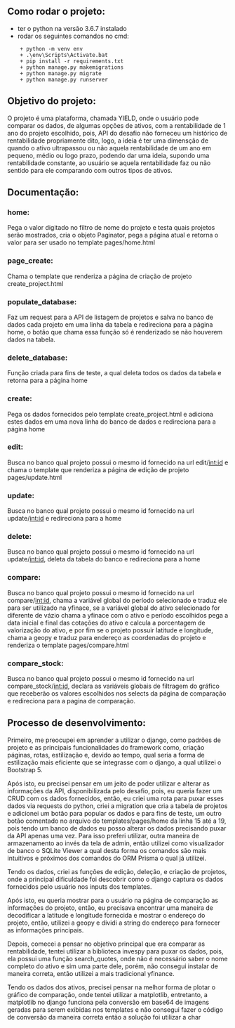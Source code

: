 ## Como rodar o projeto:
- ter o python na versão 3.6.7 instalado
- rodar os seguintes comandos no cmd:
```  
    + python -m venv env
    + .\env\Scripts\Activate.bat
    + pip install -r requirements.txt
    + python manage.py makemigrations
    + python manage.py migrate
    + python manage.py runserver	
``` 
	  	
## Objetivo do projeto:
 O projeto é uma plataforma, chamada YIELD, onde o usuário pode comparar os dados, de algumas opções de ativos, com a rentabilidade de 1 ano do projeto escolhido, pois, API do desafio não forneceu um histórico de rentabilidade propriamente dito, logo, a ideia é ter uma dimensção de quando o ativo ultrapassou ou não aquela rentabilidade de um ano em pequeno, médio ou logo prazo, podendo dar uma ideia, supondo uma rentabilidade constante, ao usuário se aquela rentabilidade faz ou não sentido para ele comparando com outros tipos de ativos.

 ## Documentação: 

 ### home: 
Pega o valor digitado no filtro de nome do projeto e testa quais projetos serão mostrados, cria o objeto Paginator, pega a página atual e retorna o valor para ser usado no template pages/home.html
 
 ### page_create: 
Chama o template que renderiza a página de criação de projeto create_project.html

 ### populate_database: 
Faz um request para a API de listagem de projetos e salva no banco de dados cada projeto em uma linha da tabela e redireciona para a página home, o botão que chama essa função só é renderizado se não houverem dados na tabela.

 ### delete_database: 
Função criada para fins de teste, a qual deleta todos os dados da tabela e retorna para a página home

 ### create: 
Pega os dados fornecidos pelo template create_project.html e
 adiciona estes dados em uma nova linha do banco de dados e redireciona para a página home

### edit: 
Busca no banco qual projeto possui o mesmo id fornecido na url edit/<int:id> e chama o template que renderiza a página de edição de projeto pages/update.html

### update: 
Busca no banco qual projeto possui o mesmo id fornecido na url update/<int:id> e redireciona para a home

### delete: 
Busca no banco qual projeto possui o mesmo id fornecido na url update/<int:id>, deleta da tabela do banco e redireciona para a home

### compare: 
Busca no banco qual projeto possui o mesmo id fornecido na url compare/<int:id>, chama a variável global do período selecionado e traduz ele para ser utilizado na yfinace, se a variável global do ativo selecionado for diferente de vázio chama a yfinace com o ativo e período escolhidos pega a data inicial e final das cotações do ativo e calcula a porcentagem de valorização do ativo, e por fim se o projeto possuir latitude e longitude, chama a geopy e traduz para endereço as coordenadas do projeto e renderiza o template pages/compare.html

### compare_stock: 
Busca no banco qual projeto possui o mesmo id fornecido na url compare_stock/<int:id>, declara as variáveis globais de filtragem do gráfico que receberão os valores escolhidos nos selects da página de comparação e redireciona para a pagina de comparação.

## Processo de desenvolvimento:     
Primeiro, me preocupei em aprender a utilizar o django, como padrões de projeto e as principais funcionalidades do framework como, criação páginas, rotas, estilização e, devido ao tempo, qual seria a forma de estilização mais eficiente que se integrasse com o django, a qual utilizei o Bootstrap 5.  
 
Após isto, eu precisei pensar em um jeito de poder utilizar e alterar as informações da API, disponibilizada pelo desafio, pois, eu queria fazer um CRUD com os dados fornecidos, então, eu criei uma rota para puxar esses dados via requests do python, criei a migration que cria a tabela de projetos e adicionei um botão para popular os dados e para fins de teste, um outro botão comentado no arquivo do templates/pages/home da linha 15 até a 19, pois tendo um banco de dados eu posso alterar os dados precisando puxar da API apenas uma vez. Para isso preferi utilizar, outra maneira de armazenamento ao invés da tela de admin, então utilizei como visualizador de banco o SQLite Viewer a qual desta forma os comandos são mais intuitivos e próximos dos comandos do ORM Prisma o qual já utilizei.

Tendo os dados, criei as funções de edição, deleção, e criação de projetos, onde a principal dificuldade foi descobrir como o django captura os dados fornecidos pelo usuário nos inputs dos templates.

Após isto, eu queria mostrar para o usuário na página de comparação as informações do projeto, então, eu precisava encontrar uma maneira de decodificar a latitude e longitude fornecida e mostrar o endereço do projeto, então, utilizei a geopy e dividi a string do endereço para fornecer as informações principais.

Depois, comecei a pensar no objetivo principal que era comparar as rentabilidade, tentei utilizar a biblioteca invespy para puxar os dados, pois, ela possui uma função search_quotes, onde não é necessário saber o nome completo do ativo e sim uma parte dele, porém, não consegui instalar de maneira correta, então utilizei a mais tradicional yfinance.

Tendo os dados dos ativos, precisei pensar na melhor forma de plotar o gráfico de comparação, onde tentei utilizar a matplotlib, entretanto, a matplotlib no django funciona pela conversão em base64 de imagens geradas para serem exibidas nos templates e não consegui fazer o código de conversão da maneira correta então a solução foi utilizar a char